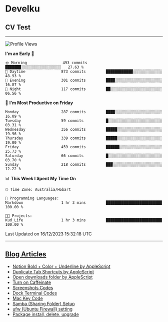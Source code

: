 <h1> Develku </h1>

<h2>CV Test</h2>

---

<!--START_SECTION:waka-->
![Profile Views](http://img.shields.io/badge/Profile%20Views-0-blue)

**I'm an Early 🐤** 

```text
🌞 Morning                493 commits         ███████░░░░░░░░░░░░░░░░░░   27.63 % 
🌆 Daytime                873 commits         ████████████░░░░░░░░░░░░░   48.93 % 
🌃 Evening                301 commits         ████░░░░░░░░░░░░░░░░░░░░░   16.87 % 
🌙 Night                  117 commits         ██░░░░░░░░░░░░░░░░░░░░░░░   06.56 % 
```
📅 **I'm Most Productive on Friday** 

```text
Monday                   287 commits         ████░░░░░░░░░░░░░░░░░░░░░   16.09 % 
Tuesday                  59 commits          █░░░░░░░░░░░░░░░░░░░░░░░░   03.31 % 
Wednesday                356 commits         █████░░░░░░░░░░░░░░░░░░░░   19.96 % 
Thursday                 339 commits         █████░░░░░░░░░░░░░░░░░░░░   19.00 % 
Friday                   459 commits         ██████░░░░░░░░░░░░░░░░░░░   25.73 % 
Saturday                 66 commits          █░░░░░░░░░░░░░░░░░░░░░░░░   03.70 % 
Sunday                   218 commits         ███░░░░░░░░░░░░░░░░░░░░░░   12.22 % 
```


📊 **This Week I Spent My Time On** 

```text
🕑︎ Time Zone: Australia/Hobart

💬 Programming Languages: 
Markdown                 1 hr 3 mins         █████████████████████████   100.00 % 

🐱‍💻 Projects: 
Kud_Life                 1 hr 3 mins         █████████████████████████   100.00 % 
```


 Last Updated on 16/12/2023 15:32:18 UTC
<!--END_SECTION:waka-->

---

## [Blog Articles](https://my-digital-garden-green-seven.vercel.app/)

<!--START_SECTION:blog-->
- [Notion Bold + Color + Underline by AppleScript](https://my-digital-garden-green-seven.vercel.app/3-resource/mac-tips/notion-bold-color-underline-by-apple-script/)
- [Duplicate Tab Shortcuts by AppleScript](https://my-digital-garden-green-seven.vercel.app/3-resource/mac-tips/duplicate-tab-shortcuts-by-apple-script/)
- [Open downloads folder by AppleScript](https://my-digital-garden-green-seven.vercel.app/3-resource/mac-tips/open-downloads-folder-by-apple-script/)
- [Turn on Caffeinate](https://my-digital-garden-green-seven.vercel.app/3-resource/mac-tips/turn-on-caffeinate/)
- [Screenshots Codes](https://my-digital-garden-green-seven.vercel.app/3-resource/mac-tips/screenshots-codes/)
- [Dock Terminal Codes](https://my-digital-garden-green-seven.vercel.app/3-resource/mac-tips/dock-terminal-codes/)
- [Mac Key Code](https://my-digital-garden-green-seven.vercel.app/3-resource/mac-tips/mac-key-code/)
- [Samba (Sharing Folder) Setup](https://my-digital-garden-green-seven.vercel.app/3-resource/ubuntu-linux/samba-sharing-folder-setup/)
- [ufw (Ubuntu Firewall) setting](https://my-digital-garden-green-seven.vercel.app/3-resource/ubuntu-linux/ufw-ubuntu-firewall-setting/)
- [Package install, delete, upgrade](https://my-digital-garden-green-seven.vercel.app/apt/package-install-delete-upgrade/)
<!--END_SECTION:blog-->
